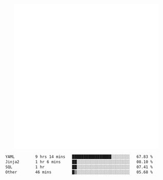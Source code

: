 <div align="center">
    <a href="https://konst.fish">
        <img src="https://raw.githubusercontent.com/konstfish/konstfish/master/fish.svg" alt="Logo" width="450"/>
    </a>
</div>

<!--START_SECTION:waka-->

```text
YAML         9 hrs 14 mins   █████████████████░░░░░░░░   67.83 %
Jinja2       1 hr 6 mins     ██░░░░░░░░░░░░░░░░░░░░░░░   08.10 %
SQL          1 hr            ██░░░░░░░░░░░░░░░░░░░░░░░   07.41 %
Other        46 mins         █▒░░░░░░░░░░░░░░░░░░░░░░░   05.68 %
```

<!--END_SECTION:waka-->
